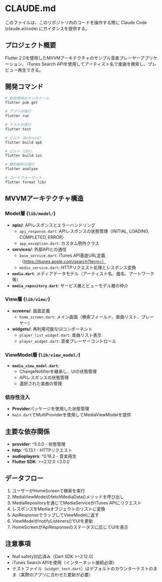 # CLAUDE.md

このファイルは、このリポジトリ内のコードを操作する際に Claude Code (claude.ai/code) にガイダンスを提供する。

## プロジェクト概要

Flutter 2.0を使用したMVVMアーキテクチャのサンプル音楽プレーヤーアプリケーション。
iTunes Search APIを使用してアーティスト名で楽曲を検索し、プレビュー再生できる。

## 開発コマンド

```bash
# 依存関係のインストール
flutter pub get

# アプリの実行
flutter run

# テストの実行
flutter test

# ビルド（Android）
flutter build apk

# ビルド（iOS）
flutter build ios

# 静的解析の実行
flutter analyze

# コードフォーマット
flutter format lib/
```

## MVVMアーキテクチャ構造

### Model層 (`lib/model/`)
- **apis/**: APIレスポンスとエラーハンドリング
  - `api_response.dart`: APIレスポンスの状態管理（INITIAL, LOADING, COMPLETED, ERROR）
  - `app_exception.dart`: カスタム例外クラス
- **services/**: 外部APIとの通信
  - `base_service.dart`: iTunes API基底URL定義（https://itunes.apple.com/search?term=）
  - `media_service.dart`: HTTPリクエスト処理とレスポンス変換
- **`media.dart`**: メディアデータモデル（アーティスト名、曲名、アートワーク等）
- **`media_repository.dart`**: サービス層とビューモデル層の仲介

### View層 (`lib/view/`)
- **screens/**: 画面定義
  - `home_screen.dart`: メイン画面（検索フィールド、楽曲リスト、プレーヤー）
- **widgets/**: 再利用可能なUIコンポーネント
  - `player_list_widget.dart`: 楽曲リスト表示
  - `player_widget.dart`: 音楽プレーヤーコントロール

### ViewModel層 (`lib/view_model/`)
- **`media_view_model.dart`**: 
  - ChangeNotifierを継承し、UIの状態管理
  - APIレスポンスの状態管理
  - 選択された楽曲の管理

### 依存性注入
- **Provider**パッケージを使用した状態管理
- `main.dart`でMultiProviderを使用してMediaViewModelを提供

## 主要な依存関係

- **provider**: ^5.0.0 - 状態管理
- **http**: ^0.13.1 - HTTPリクエスト
- **audioplayers**: ^0.18.2 - 音楽再生
- **Flutter SDK**: >=2.12.0 <3.0.0

## データフロー

1. ユーザーがHomeScreenで検索を実行
2. MediaViewModelのfetchMediaData()メソッドを呼び出し
3. MediaRepositoryを通じてMediaServiceがiTunes APIにリクエスト
4. レスポンスをMediaオブジェクトのリストに変換
5. ApiResponseでラップしてViewModelに返す
6. ViewModelがnotifyListeners()でUIを更新
7. HomeScreenがApiResponseのステータスに応じてUIを表示

## 注意事項

- Null safety対応済み（Dart SDK >=2.12.0）
- iTunes Search APIを使用（インターネット接続必須）
- テストファイル（`widget_test.dart`）はデフォルトのカウンターテストのまま（実際のアプリに合わせた更新が必要）